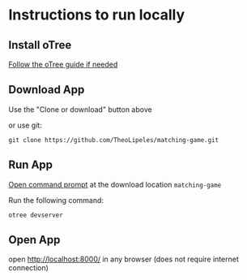 # Instructions to run locally

## Install oTree
[Follow the oTree guide if needed](https://otree.readthedocs.io/en/latest/install.html)

## Download App
Use the "Clone or download" button above

or use git:

```git clone https://github.com/TheoLipeles/matching-game.git```

## Run App
[Open command prompt](https://www.trishtech.com/2018/08/open-command-prompt-from-any-folder-in-windows-10/) at the download location `matching-game`

Run the following command:

```otree devserver```

## Open App

open [http://localhost:8000/](http://localhost:8000/) in any browser (does not require internet connection)

